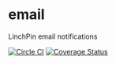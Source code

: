 # email
LinchPin email notifications

[![Circle CI](https://circleci.com/gh/linchpin-notifications/email.svg?style=svg)](https://circleci.com/gh/linchpin-notifications/email)  [![Coverage Status](https://coveralls.io/repos/linchpin-notifications/email/badge.svg?branch=master)](https://coveralls.io/r/linchpin-notifications/email?branch=master)

